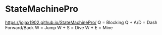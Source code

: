# StateMachinePro
https://jojax1902.github.io/StateMachinePro/
Q = Blocking
Q + A/D = Dash Forward/Back
W = Jump
W + S = Dive
W + E = Mine
